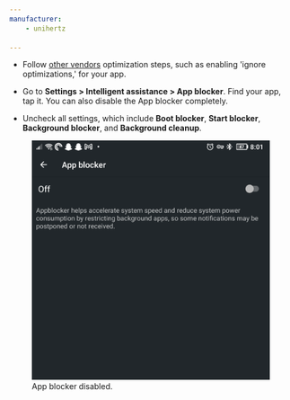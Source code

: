 ```yaml
---
manufacturer: 
    - unihertz

---
```



* Follow [other vendors](https://dontkillmyapp.com/general) optimization steps, such as enabling 'ignore optimizations,' for your app.

* Go to **Settings > Intelligent assistance > App blocker**. Find your app, tap it. You can also disable the App blocker completely.

* Uncheck all settings, which include **Boot blocker**, **Start blocker**, **Background blocker**, and **Background cleanup**.

<div class="img-block">
  <figure>
    <img src="/assets/img/uniherz/app_blocker.png">
    <figcaption>App blocker disabled.</figcaption>
  </figure>

</div>

